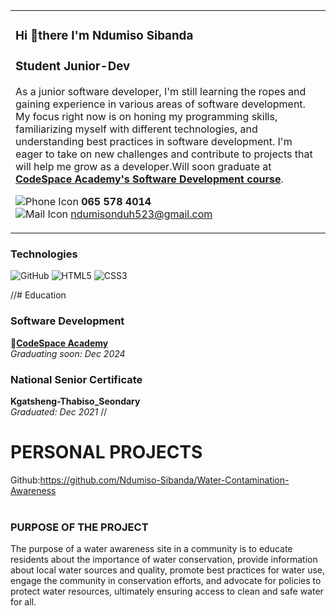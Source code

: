 <table>
<tr>
<td>
  
### Hi 👋there I'm Ndumiso Sibanda

### Student Junior-Dev

As a junior software developer, I'm still learning the ropes and gaining experience in various areas of software development. My focus right now is on honing my programming skills, familiarizing myself with different technologies, and understanding best practices in software development. I'm eager to take on new challenges and contribute to projects that will help me grow as a developer.Will soon graduate at [**CodeSpace Academy's Software Development course**](https://www.codespace.co.za/programs/software-development/). 

![Phone Icon](https://img.icons8.com/ios-filled/20/000000/phone.png)  **065 578 4014**
<br>
![Mail Icon](https://img.icons8.com/ios-glyphs/20/000000/new-post.png)   [ndumisonduh523@gmail.com](mailto:ndumisonduh523@gmail.com)
</tr>
</table>

### Technologies

![GitHub](https://img.shields.io/badge/github-%23121011.svg?style=for-the-badge&logo=github&logoColor=white)
![HTML5](https://img.shields.io/badge/html5-%23E34F26.svg?style=for-the-badge&logo=html5&logoColor=white)
![CSS3](https://img.shields.io/badge/css3-%231572B6.svg?style=for-the-badge&logo=css3&logoColor=white)

//# Education

### Software Development
🔗[**CodeSpace Academy**](https://www.codespace.co.za/programs/software-development/) <br>
*Graduating soon: Dec 2024*  
  
### National Senior Certificate
**Kgatsheng-Thabiso_Seondary** <br>
*Graduated: Dec 2021* //

# PERSONAL PROJECTS 
Github:https://github.com/Ndumiso-Sibanda/Water-Contamination-Awareness <br>
<br>
### PURPOSE OF THE PROJECT
The purpose of a water awareness site in a community is to educate residents about the importance of water conservation, provide information about local water sources and quality, promote best practices for water use, engage the community in conservation efforts, and advocate for policies to protect water resources, ultimately ensuring access to clean and safe water for all.



